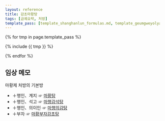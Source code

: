 ```yaml
---
layout: reference
title: 감초마황탕
tags: [금궤요략, 처방]
template_pass: [template_shanghanlun_formulas.md, template_geumgweyolyag_formulas.md, template_etc_formulas.md]
---
```


{% for tmp in page.template_pass %}

{% include {{ tmp }} %}

{% endfor %}


## 임상 메모

마황제 처방의 기본방
* ＋행인、계지 ☞ [마황탕]({{site.formulaurl}}/마황탕)
* ＋행인、석고 ☞ [마행감석탕]({{site.formulaurl}}/마행감석탕)
* ＋행인、의이인 ☞  [마행의감탕]({{site.formulaurl}}/마행의감탕)
* ＋부자 ☞ [마황부자감초탕]({{site.formulaurl}}/마황부자감초탕)
